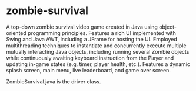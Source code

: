 # zombie-survival
A top-down zombie survival video game created in Java using object-oriented programming principles. Features a rich UI implemented with Swing and Java AWT, including a JFrame for hosting the UI. Employed multithreading techniques to instantiate and concurrently execute multiple mutually interacting Java
objects, including running several Zombie objects while continuously awaiting keyboard instruction from the Player and updating in-game states (e.g. timer, player health, etc.). Features a dynamic splash screen, main menu, live leaderboard, and game over screen.

ZombieSurvival.java is the driver class.
